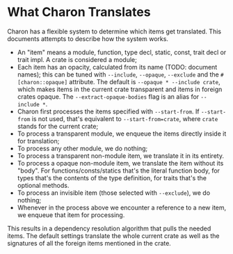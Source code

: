 # What Charon Translates

Charon has a flexible system to determine which items get translated. This documents attempts to
describe how the system works.

- An "item" means a module, function, type decl, static, const, trait decl or trait impl. A crate is
  considered a module;
- Each item has an opacity, calculated from its name (TODO: document names); this can be tuned with
  `--include`, `--opaque`, `--exclude` and the `#[charon::opaque]` attribute. The default is
  `--opaque * --include crate`, which makes items in the current crate transparent and items in
  foreign crates opaque. The `--extract-opaque-bodies` flag is an alias for `--include *`.
- Charon first processes the items specified with `--start-from`. If `--start-from` is not used,
  that's equivalent to `--start-from=crate`, where `crate` stands for the current crate;
- To process a transparent module, we enqueue the items directly inside it for translation;
- To process any other module, we do nothing;
- To process a transparent non-module item, we translate it in its entirety.
- To process a opaque non-module item, we translate the item without its "body". For
  functions/consts/statics that's the literal function body, for types that's the contents of the
  type definition, for traits that's the optional methods.
- To process an invisible item (those selected with `--exclude`), we do nothing;
- Whenever in the process above we encounter a reference to a new item, we enqueue that item for
  processing.

This results in a dependency resolution algorithm that pulls the needed items. The default settings
translate the whole current crate as well as the signatures of all the foreign items mentioned in
the crate.
